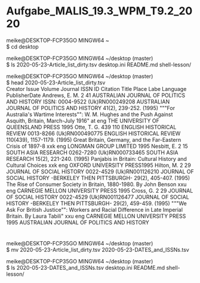 # Aufgabe_MALIS_19.3_WPM_T9.2_2020

meike@DESKTOP-FCP35GO MINGW64 ~     
$ cd desktop

meike@DESKTOP-FCP35GO MINGW64 ~/desktop (master)     
$ ls                                                                                                                    2020-05-23-Article_list_dirty.tsv  desktop.ini  README.md  shell-lesson/

meike@DESKTOP-FCP35GO MINGW64 ~/desktop (master)     
$ head 2020-05-23-Article_list_dirty.tsv     
Creator Issue   Volume  Journal ISSN    ID      Citation        Title   Place Labe      Language        PublisherDate
Andrews, E. M.  2       41      AUSTRALIAN JOURNAL OF POLITICS AND HISTORY      ISSN: 0004-9522 (Uk)RN000249208 AUSTRALIAN JOURNAL OF POLITICS AND HISTORY 41(2), 239-252. (1995)       """For Australia's Wartime Interests"": W. M. Hughes and the Push Against Asquith, Britain, March-July 1916"    at      eng     THE UNIVERSITY OF QUEENSLAND PRESS      1995
Otte, T. G.     439     110     ENGLISH HISTORICAL REVIEW       0013-8266       (Uk)RN000490775 ENGLISH HISTORICAL REVIEW 110(439), 1157-1179. (1995)   Great Britain, Germany, and the Far-Eastern Crisis of 1897-8    xxk     eng     LONGMAN GROUP LIMITED   1995
Nesbitt, E.     2       15      SOUTH ASIA RESEARCH     0262-7280       (Uk)RN000733465 SOUTH ASIA RESEARCH 15(2), 221-240. (1995)      Panjabis in Britain: Cultural History and Cultural Choices      xxk     eng     OXFORD UNIVERSITY PRESS1995
Hilton, M.      2       29      JOURNAL OF SOCIAL HISTORY       0022-4529       (Uk)RN001126210 JOURNAL OF SOCIAL HISTORY -BERKELEY THEN PITTSBURGH- 29(2), 405-407. (1995)     The Rise of Consumer Society in Britain, 1880-1980. By John Benson      xxu     eng     CARNEGIE MELLON UNIVERSITY PRESS        1995
Cross, G.       2       29      JOURNAL OF SOCIAL HISTORY       0022-4529       (Uk)RN001126477 JOURNAL OF SOCIAL HISTORY -BERKELEY THEN PITTSBURGH- 29(2), 459-459. (1995)     """We Ask For British Justice"": Workers and Racial Difference in Late Imperial Britain. By Laura Tabili"       xxu     eng     CARNEGIE MELLON UNIVERSITY PRESS        1995 AUSTRALIAN JOURNAL OF POLITICS AND HISTORY
#
#
#

meike@DESKTOP-FCP35GO MINGW64 ~/desktop (master)     
$ mv 2020-05-23-Article_list_dirty.tsv 2020-05-23-DATES_and_ISSNs.tsv

meike@DESKTOP-FCP35GO MINGW64 ~/desktop (master)     
$ ls
2020-05-23-DATES_and_ISSNs.tsv  desktop.ini  README.md  shell-lesson/
